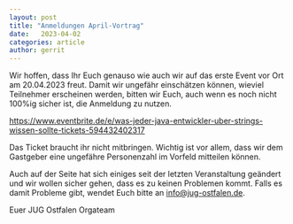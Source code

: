 ```yaml
---
layout: post
title: "Anmeldungen April-Vortrag"
date:   2023-04-02
categories: article
author: gerrit
---
```


Wir hoffen, dass Ihr Euch genauso wie auch wir auf das erste Event vor Ort am 20.04.2023 freut.
Damit wir ungefähr einschätzen können, wieviel Teilnehmer erscheinen werden, bitten wir Euch, auch wenn es noch nicht 100%ig sicher ist, die Anmeldung zu nutzen.

<a href="https://www.eventbrite.de/e/was-jeder-java-entwickler-uber-strings-wissen-sollte-tickets-594432402317" target="_blank">https://www.eventbrite.de/e/was-jeder-java-entwickler-uber-strings-wissen-sollte-tickets-594432402317</a>

Das Ticket braucht ihr nicht mitbringen.
Wichtig ist vor allem, dass wir dem Gastgeber eine ungefähre Personenzahl im Vorfeld mitteilen können.

Auch auf der Seite hat sich einiges seit der letzten Veranstaltung geändert und wir wollen sicher gehen, dass es zu keinen Problemen kommt.
Falls es damit Probleme gibt, wendet Euch bitte an <a href="mailto:info@jug-ostfalen.de">info@jug-ostfalen.de</a>.

Euer JUG Ostfalen Orgateam
